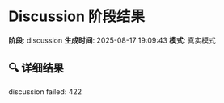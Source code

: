 # Discussion 阶段结果

**阶段**: discussion
**生成时间**: 2025-08-17 19:09:43
**模式**: 真实模式

## 🔍 详细结果

discussion failed: 422